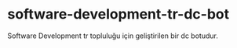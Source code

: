 # software-development-tr-dc-bot
Software Development tr topluluğu için geliştirilen bir dc botudur. 

